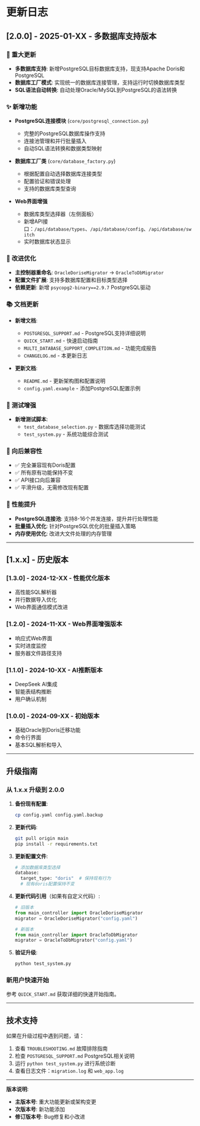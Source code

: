 # 更新日志

## [2.0.0] - 2025-01-XX - 多数据库支持版本

### 🎉 重大更新
- **多数据库支持**: 新增PostgreSQL目标数据库支持，现支持Apache Doris和PostgreSQL
- **数据库工厂模式**: 实现统一的数据库连接管理，支持运行时切换数据库类型
- **SQL语法自动转换**: 自动处理Oracle/MySQL到PostgreSQL的语法转换

### ✨ 新增功能
- **PostgreSQL连接模块** (`core/postgresql_connection.py`)
  - 完整的PostgreSQL数据库操作支持
  - 连接池管理和并行批量插入
  - 自动SQL语法转换和数据类型映射
  
- **数据库工厂类** (`core/database_factory.py`)
  - 根据配置自动选择数据库连接类型
  - 配置验证和错误处理
  - 支持的数据库类型查询

- **Web界面增强**
  - 数据库类型选择器（左侧面板）
  - 新增API接口：`/api/database/types`、`/api/database/config`、`/api/database/switch`
  - 实时数据库状态显示

### 🔧 改进优化
- **主控制器重命名**: `OracleDoriseMigrator` → `OracleToDbMigrator`
- **配置文件扩展**: 支持多数据库配置和目标类型选择
- **依赖更新**: 新增 `psycopg2-binary==2.9.7` PostgreSQL驱动

### 📚 文档更新
- **新增文档**:
  - `POSTGRESQL_SUPPORT.md` - PostgreSQL支持详细说明
  - `QUICK_START.md` - 快速启动指南
  - `MULTI_DATABASE_SUPPORT_COMPLETION.md` - 功能完成报告
  - `CHANGELOG.md` - 本更新日志

- **更新文档**:
  - `README.md` - 更新架构图和配置说明
  - `config.yaml.example` - 添加PostgreSQL配置示例

### 🧪 测试增强
- **新增测试脚本**:
  - `test_database_selection.py` - 数据库选择功能测试
  - `test_system.py` - 系统功能综合测试

### 🔄 向后兼容性
- ✅ 完全兼容现有Doris配置
- ✅ 所有原有功能保持不变
- ✅ API接口向后兼容
- ✅ 平滑升级，无需修改现有配置

### 🚀 性能提升
- **PostgreSQL连接池**: 支持8-16个并发连接，提升并行处理性能
- **批量插入优化**: 针对PostgreSQL优化的批量插入策略
- **内存使用优化**: 改进大文件处理的内存管理

---

## [1.x.x] - 历史版本

### [1.3.0] - 2024-12-XX - 性能优化版本
- 高性能SQL解析器
- 并行数据导入优化
- Web界面通信模式改进

### [1.2.0] - 2024-11-XX - Web界面增强版本
- 响应式Web界面
- 实时进度监控
- 服务器文件路径支持

### [1.1.0] - 2024-10-XX - AI推断版本
- DeepSeek AI集成
- 智能表结构推断
- 用户确认机制

### [1.0.0] - 2024-09-XX - 初始版本
- 基础Oracle到Doris迁移功能
- 命令行界面
- 基本SQL解析和导入

---

## 升级指南

### 从 1.x.x 升级到 2.0.0

1. **备份现有配置**:
   ```bash
   cp config.yaml config.yaml.backup
   ```

2. **更新代码**:
   ```bash
   git pull origin main
   pip install -r requirements.txt
   ```

3. **更新配置文件**:
   ```bash
   # 添加数据库类型选择
   database:
     target_type: "doris"  # 保持现有行为
     # 现有doris配置保持不变
   ```

4. **更新代码引用**（如果有自定义代码）:
   ```python
   # 旧版本
   from main_controller import OracleDoriseMigrator
   migrator = OracleDoriseMigrator("config.yaml")
   
   # 新版本
   from main_controller import OracleToDbMigrator
   migrator = OracleToDbMigrator("config.yaml")
   ```

5. **验证升级**:
   ```bash
   python test_system.py
   ```

### 新用户快速开始

参考 `QUICK_START.md` 获取详细的快速开始指南。

---

## 技术支持

如果在升级过程中遇到问题，请：

1. 查看 `TROUBLESHOOTING.md` 故障排除指南
2. 检查 `POSTGRESQL_SUPPORT.md` PostgreSQL相关说明
3. 运行 `python test_system.py` 进行系统诊断
4. 查看日志文件：`migration.log` 和 `web_app.log`

---

**版本说明**:
- **主版本号**: 重大功能更新或架构变更
- **次版本号**: 新功能添加
- **修订版本号**: Bug修复和小改进